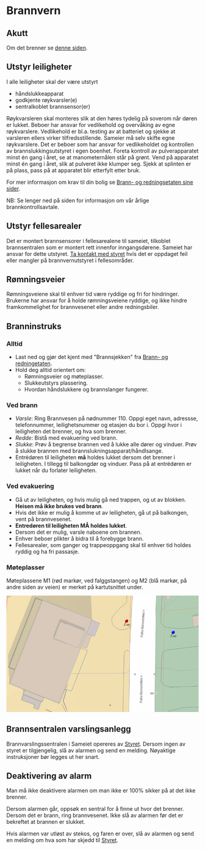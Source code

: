 Brannvern
=========

Akutt
-----

Om det brenner se [denne siden](/akkutt/).

Utstyr leiligheter
------------------

I alle leiligheter skal der være utstyrt
- håndslukkeapparat
- godkjente røykvarsler(e)
- sentralkoblet brannsensor(er)

Røykvarsleren skal monteres slik at den høres tydelig på soverom når døren er lukket. Beboer har ansvar for vedlikehold og overvåking av egne røykvarslere. Vedlikehold er bl.a. testing av at batteriet og sjekke at varsleren ellers virker tilfredsstillende. Sameier må selv skifte egne røykvarslere. Det er beboer som har ansvar for vedlikeholdet og kontrollen av brannslukkingsutstyret i egen boenhet. Foreta kontroll av pulverapparatet minst én gang i året, se at manometernålen står på grønt. Vend på apparatet minst én gang i året, slik at pulveret ikke klumper seg. Sjekk at splinten er på plass, pass på at apparatet blir etterfylt etter bruk.

For mer informasjon om krav til din bolig se [Brann- og redningsetaten sine sider](https://www.oslo.kommune.no/brannvern-ildsted-og-feiing/).

NB: Se lenger ned på siden for informasjon om vår årlige brannkontrollsavtale.

Utstyr fellesarealer
--------------------

Det er montert brannsensorer i fellesarealene til sameiet, tilkoblet brannsentralen som er montert rett innenfor inngangsdørene. Sameiet har ansvar for dette utstyret. [Ta kontakt med styret](/kontakt/) hvis det er oppdaget feil eller mangler på brannvernutstyret i fellesområder.

Rømningsveier
-------------

Rømningsveiene skal til enhver tid være ryddige og fri for hindringer. Brukerne har ansvar for å holde rømningsveiene ryddige, og ikke hindre framkommelighet for brannvesenet eller andre redningsbiler.

Branninstruks
-------------

### Alltid

- Last ned og gjør det kjent med "Brannsjekken" fra [Brann- og redningetaten](http://www.brann-og-redningsetaten.oslo.kommune.no/om_oss/publikasjoner_og_statistikk/brosjyrer/).
- Hold deg alltid orientert om:
  - Rømningsveier og møteplasser.
  - Slukkeutstyrs plassering.
  - Hvordan håndslukkere og brannslanger fungerer.

### Ved brann

- *Varsle*: Ring Brannvesen på nødnummer 110. Oppgi eget navn, adressse, telefonnummer, leilighetsnummer og etasjen du bor i. Oppgi hvor i leiligheten det brenner, og hva som brenner.
- *Redde*: Bistå med evakuering ved brann.
- *Slukke*: Prøv å begrense brannen ved å lukke alle dører og vinduer. Prøv å slukke brannen med brannslukningsapparat/håndlsange.
- Entrédøren til leiligheten **må** holdes lukket dersom det brenner i leiligheten. I tillegg til balkongdør og vinduer. Pass på at entrédøren er lukket når du forlater leiligheten.

### Ved evakuering

- Gå ut av leiligheten, og hvis mulig gå ned trappen, og ut av blokken. **Heisen må ikke brukes ved brann**.
- Hvis det ikke er mulig å komme ut av leiligheten, gå ut på balkongen, vent på brannvesenet.
- **Entredøren til leiligheten MÅ holdes lukket**.
- Dersom det er mulig, varsle naboene om brannen.
- Enhver beboer plikter å bidra til å forebygge brann.
- Fellesarealer, som ganger og trappeoppgang skal til enhver tid holdes ryddig og ha fri passasje.

### Møteplasser

Møteplassene M1 (rød markør, ved falggstangen) og M2 (blå markør, på andre siden av veien) er merket på kartutsnittet under.

![](moteplasser.png)

Brannsentralen varslingsanlegg
------------------------------

Brannvarslingssentralen i Sameiet opereres av [Styret](/styret). Dersom ingen av styret er tilgjengelig, slå av alarmen og send en melding. Nøyaktige instruksjoner bør legges ut her snart.

Deaktivering av alarm
---------------------

Man må ikke deaktivere alarmen om man ikke er 100% sikker på at det ikke brenner.

Dersom alarmen går, oppsøk en sentral for å finne ut hvor det brenner. Dersom det er brann, ring brannvesenet. Ikke slå av alarmen før det er bekreftet at brannen er slukket.

Hvis alarmen var utløst av stekos, og faren er over, slå av alarmen og send en melding om hva som har skjedd til [Styret](/styret/).

